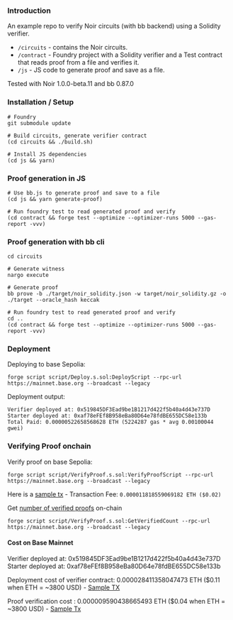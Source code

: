 ### Introduction

An example repo to verify Noir circuits (with bb backend) using a Solidity verifier.

- `/circuits` - contains the Noir circuits.
- `/contract` - Foundry project with a Solidity verifier and a Test contract that reads proof from a file and verifies it.
- `/js` - JS code to generate proof and save as a file.

Tested with Noir 1.0.0-beta.11 and bb 0.87.0

### Installation / Setup

```ssh
# Foundry
git submodule update

# Build circuits, generate verifier contract
(cd circuits && ./build.sh)

# Install JS dependencies
(cd js && yarn)

```

### Proof generation in JS

```ssh
# Use bb.js to generate proof and save to a file
(cd js && yarn generate-proof)

# Run foundry test to read generated proof and verify
(cd contract && forge test --optimize --optimizer-runs 5000 --gas-report -vvv)

```

### Proof generation with bb cli

```ssh
cd circuits

# Generate witness
nargo execute

# Generate proof
bb prove -b ./target/noir_solidity.json -w target/noir_solidity.gz -o ./target --oracle_hash keccak

# Run foundry test to read generated proof and verify
cd ..
(cd contract && forge test --optimize --optimizer-runs 5000 --gas-report -vvv)
```

### Deployment

Deploying to base Sepolia:

```
forge script script/Deploy.s.sol:DeployScript --rpc-url https://mainnet.base.org --broadcast --legacy
```

Deployment output:

```
Verifier deployed at: 0x519845DF3Ead9be1B1217d422f5b40a4d43e737D
Starter deployed at: 0xaf78eFEf8B958eBa80D64e78fdBE655DC58e133b
Total Paid: 0.00000522658568628 ETH (5224287 gas * avg 0.00100044 gwei)
```

### Verifying Proof onchain

Verify proof on base Sepolia:

```
forge script script/VerifyProof.s.sol:VerifyProofScript --rpc-url https://mainnet.base.org --broadcast --legacy
```

Here is a [sample tx](https://sepolia.basescan.org/tx/0xeac8eacbc777bbf55fb15f502c94d9cc7f164aa46e1ea356bbfc98fb32e3b6ff) - Transaction Fee:
`0.000011818559069182 ETH ($0.02)`

Get [number of verified proofs](./contract/Starter.sol#L14) on-chain

```
forge script script/VerifyProof.s.sol:GetVerifiedCount --rpc-url https://mainnet.base.org --broadcast --legacy
```

#### Cost on Base Mainnet

Verifier deployed at: 0x519845DF3Ead9be1B1217d422f5b40a4d43e737D
Starter deployed at: 0xaf78eFEf8B958eBa80D64e78fdBE655DC58e133b

Deployment cost of verifier contract: 0.000028411358047473 ETH ($0.11 when ETH = ~3800 USD) - [Sample TX](https://basescan.org/tx/0x68059d485544a909366d672174eb788678806acfd501be220d162c0ca0c13730)

Proof verification cost : 0.000009590438665493 ETH ($0.04 when ETH = ~3800 USD) - [Sample Tx](https://basescan.org/tx/0x8a8324e64c8a5534b318acfd3e7514c8c35fdba46f0b6a74f8ab3e46c4877114)
